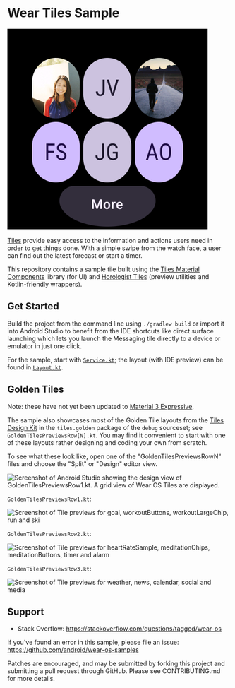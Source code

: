 Wear Tiles Sample
=================

![Tile Messaging Screenshot](screenshots/tile_messaging.png)

[Tiles](https://d.android.com/training/wearables/tiles) provide easy access to
the information and actions users need in order to get things done. With a
simple swipe from the watch face, a user can find out the latest forecast or
start a timer.

This repository contains a sample tile built using the [Tiles Material
Components](https://developer.android.com/reference/androidx/wear/protolayout/material/package-summary)
library (for UI) and [Horologist
Tiles](https://github.com/google/horologist#-tiles) (preview utilities and
Kotlin-friendly wrappers).

Get Started
-----------

Build the project from the command line using `./gradlew build` or import it
into Android Studio to benefit from the IDE shortcuts like direct surface
launching which lets you launch the Messaging tile directly to a device or
emulator in just one click.

For the sample, start with
[`Service.kt`](WearTilesKotlin/app/src/main/java/com/example/wear/tiles/messaging/Service.kt);
the layout (with IDE preview) can be found in
[`Layout.kt`](WearTilesKotlin/app/src/main/java/com/example/wear/tiles/messaging/Layout.kt).

Golden Tiles
------------

Note: these have not yet been updated to [Material 3
Expressive](https://developer.android.com/design/ui/wear/guides/surfaces/tiles).

The sample also showcases most of the Golden Tile layouts from the [Tiles Design
Kit](https://developer.android.com/training/wearables/design/tiles-design-system#tile-templates)
in the `tiles.golden` package of the `debug` sourceset; see
`GoldenTilesPreviewsRow[N].kt`. You may find it convenient to start with one of
these layouts rather designing and coding your own from scratch.

To see what these look like, open one of the "GoldenTilesPreviewsRowN" files and
choose the "Split" or "Design" editor view.

![Screenshot of Android Studio showing the design view of GoldenTilesPreviewsRow1.kt. A grid view of Wear OS Tiles are displayed.](screenshots/tile_preview_design_view.png)

`GoldenTilesPreviewsRow1.kt`:

![Screenshot of Tile previews for goal, workoutButtons, workoutLargeChip, run and ski](screenshots/golden1.png)

`GoldenTilesPreviewsRow2.kt`:

![Screenshot of Tile previews for heartRateSample, meditationChips, meditationButtons, timer and alarm](screenshots/golden2.png)

`GoldenTilesPreviewsRow3.kt`:

![Screenshot of Tile previews for weather, news, calendar, social and media](screenshots/golden3.png)

Support
-------

- Stack Overflow: <https://stackoverflow.com/questions/tagged/wear-os>

If you've found an error in this sample, please file an issue:
<https://github.com/android/wear-os-samples>

Patches are encouraged, and may be submitted by forking this project and
submitting a pull request through GitHub. Please see CONTRIBUTING.md for more details.
